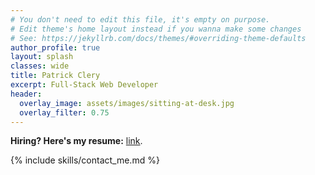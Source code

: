 ```yaml
---
# You don't need to edit this file, it's empty on purpose.
# Edit theme's home layout instead if you wanna make some changes
# See: https://jekyllrb.com/docs/themes/#overriding-theme-defaults
author_profile: true
layout: splash
classes: wide
title: Patrick Clery
excerpt: Full-Stack Web Developer
header:
  overlay_image: assets/images/sitting-at-desk.jpg
  overlay_filter: 0.75
---
```


**Hiring? Here's my resume:** [link](https://drive.google.com/drive/u/0/folders/17omXcA16GIPX9qp1ntoBcOu_H5kHTN63).

{% include skills/contact_me.md %}

